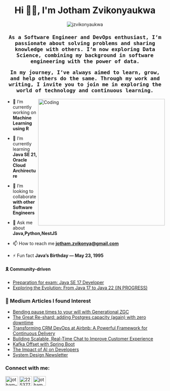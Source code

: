 <h1 align="center">Hi 👋🏿, I'm Jotham Zvikonyaukwa</h1>
<p align="center"> <img src="https://komarev.com/ghpvc/?username=jzvikonyaukwa&label=Profile%20views&color=0e75b6&style=flat" alt="jzvikonyaukwa" /> </p>

<h3 align="center" style ="font-family:monospace,serif">As a Software Engineer and DevOps enthusiast, I’m passionate about solving problems and sharing knowledge with others. I’m now exploring Data Science, combining my background in software engineering with the power of data.

In my journey, I’ve always aimed to learn, grow, and help others do the same. Through my work and writing, I invite you to join me in exploring the world of technology and continuous learning.</h3>
<img align="right" alt="Coding" width ="400" src ="https://camo.githubusercontent.com/19db51af5f90f1b152bc0b9078f5fe97053955be5074f03f17019c70345bdcdb/68747470733a2f2f6d69726f2e6d656469756d2e636f6d2f6d61782f313336302f302a37513379765349765f7430696f4a2d5a2e676966">


- 🔭 I’m currently working on **Machine Learning using R**

- 🌱 I’m currently learning **Java SE 21, Oracle Cloud Archirecture**

- 👯 I’m looking to collaborate **with other Software Engineers**

- 💬 Ask me about **Java,Python,NestJS**

- 📫 How to reach me **jotham.zvikonya@gmail.com**

- ⚡ Fun fact **Java’s Birthday — May 23, 1995**

#### 🎗 Community-driven

- [Preparation for exam: Java SE 17 Developer](https://github.com/jzvikonyaukwa/1Z0-829-preparation)
- [Exploring the Evolution: From Java 17 to Java 22 (IN PROGRESS)](https://github.com/jzvikonyaukwa/Java17-Java22-preparation)


### 🧐 Medium Articles l found Interest
- [Bending pause times to your will with Generational ZGC](https://netflixtechblog.com/bending-pause-times-to-your-will-with-generational-zgc-256629c9386b)
- [The Great Re-shard: adding Postgres capacity (again) with zero downtime](https://www.notion.so/blog/the-great-re-shard)
- [Transforming CRM DevOps at Airbnb: A Powerful Framework for Continuous Delivery](https://medium.com/airbnb-engineering/transforming-crm-devops-at-airbnb-a-powerful-framework-for-continuous-delivery-c84a9c18032e)
- [Building Scalable, Real-Time Chat to Improve Customer Experience](https://www.uber.com/en-IN/blog/building-scalable-real-time-chat/?uclick_id=a5037760-4eb3-482a-b195-38e1f24bf447)
- [Kafka Offset with Spring Boot](https://piotrminkowski.com/2024/03/11/kafka-offset-with-spring-boot/)
- [The Impact of AI on Developers](https://medium.com/@ravi9376/the-impact-of-ai-on-developers-38867b44e617)
- [System Design Newsletter](https://newsletter.systemdesign.one/p/tinder-architecture)



  
<h3 align="left">Connect with me:</h3>
<p align="left">
<a href="https://linkedin.com/in/jotham-zvikonyaukwa-3a038b1b7" target="blank"><img align="center" src="https://raw.githubusercontent.com/rahuldkjain/github-profile-readme-generator/master/src/images/icons/Social/linked-in-alt.svg" alt="jotham-zvikonyaukwa-3a038b1b7" height="30" width="40" /></a>
<a href="https://stackoverflow.com/users/22537765" target="blank"><img align="center" src="https://raw.githubusercontent.com/rahuldkjain/github-profile-readme-generator/master/src/images/icons/Social/stack-overflow.svg" alt="22537765" height="30" width="40" /></a>
<a href="https://www.youtube.com/c/jothamzvikonyaukwa1306" target="blank"><img align="center" src="https://raw.githubusercontent.com/rahuldkjain/github-profile-readme-generator/master/src/images/icons/Social/youtube.svg" alt="jothamzvikonyaukwa1306" height="30" width="40" /></a>
</p>


<!---
jotham-zvikonyaukwa/jotham-zvikonyaukwa is a ✨ special ✨ repository because its `README.md` (this file) appears on your GitHub profile.
You can click the Preview link to take a look at your changes.
--->
